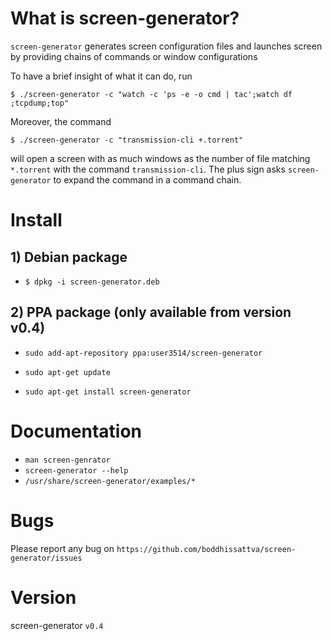 # What is screen-generator?

`screen-generator` generates screen configuration files and launches screen by providing chains of commands or window configurations

To have a brief insight of what it can do, run

`$ ./screen-generator -c "watch -c 'ps -e -o cmd | tac';watch df ;tcpdump;top"`

Moreover, the command

`$ ./screen-generator -c "transmission-cli +.torrent"`

will open a screen with as much windows as the number of file matching `*.torrent` with the command `transmission-cli`. The plus sign asks `screen-generator` to expand the command in a command chain.

# Install

## 1) Debian package

* `$ dpkg -i screen-generator.deb`

## 2) PPA package (only available from version v0.4)

* `sudo add-apt-repository ppa:user3514/screen-generator`

* `sudo apt-get update`
* `sudo apt-get install screen-generator`


# Documentation

* `man screen-genrator`
* `screen-generator --help`
* `/usr/share/screen-generator/examples/*`

# Bugs

Please report any bug on `https://github.com/boddhissattva/screen-generator/issues`

# Version

screen-generator `v0.4`
